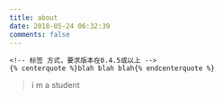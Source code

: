 ```yaml
---
title: about
date: 2018-05-24 06:32:39
comments: false
---
```
























```
<!-- 标签 方式，要求版本在0.4.5或以上 -->
{% centerquote %}blah blah blah{% endcenterquote %}
```















> i m a student 